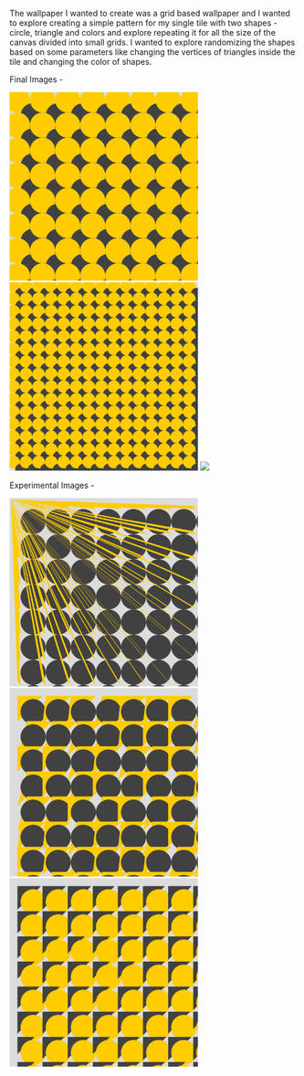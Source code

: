 The wallpaper I wanted to create was a grid based wallpaper and I wanted to explore creating a simple pattern for my single tile with two shapes - circle, triangle and colors and explore repeating it for all the size of the canvas divided into small grids. I wanted to explore randomizing the shapes based on some parameters like changing the vertices of triangles inside the tile and changing the color of shapes.

Final Images -

<img src="https://github.com/CSVADW21/suriya/blob/master/projects/week2/Final%20Images/uniform_grid_circles_600.png" width=330px> <img src="https://github.com/CSVADW21/suriya/blob/master/projects/week2/Final%20Images/uniform_grid_circles_1200.png" width=330px> <img src="https://github.com/CSVADW21/suriya/blob/master/projects/week2/Final%20Images/uniform_grid_circles_5000.png" width=330px>

Experimental Images -

<img src="https://github.com/CSVADW21/suriya/blob/master/projects/week2/Experimental%20Images/exp1.png" width=330px> <img src="https://github.com/CSVADW21/suriya/blob/master/projects/week2/Experimental%20Images/exp2.png" width=330px> <img src="https://github.com/CSVADW21/suriya/blob/master/projects/week2/Experimental%20Images/exp3.png" width=330px>
